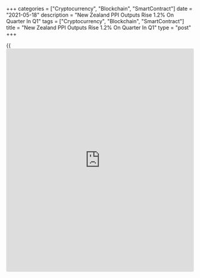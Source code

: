 +++
categories = ["Cryptocurrency", "Blockchain", "SmartContract"]
date = "2021-05-18"
description = "New Zealand PPI Outputs Rise 1.2% On Quarter In Q1"
tags = ["Cryptocurrency", "Blockchain", "SmartContract"]
title = "New Zealand PPI Outputs Rise 1.2% On Quarter In Q1"
type = "post"
+++

{{<iframe id="large-banner" src="https://www.bounty.group/#slide=4.0" width="100%" height="600" scrolling="no" style="border: 0px solid rgb(216, 221, 230); border-radius: 3px;">}}

Producer price outputs in New Zealand were up 1.2 percent on quarter in
the first quarter of 2021, Statistics New Zealand said on Wednesday -
after rising 0.4 percent in the three months prior.

Producer price inputs climbed 2.1 percent on quarter following the flat
reading in the previous three months.

The largest output industry contributions were from: electricity and gas
supply, up 17.4 percent; petroleum and coal product manufacturing, up
12.2 percent; and dairy cattle farming, up 5.1 percent.

The largest input industry contributions were from: electricity and gas
supply, up 28.7 percent; dairy product manufacturing, up 4.7 percent;
and petroleum and coal product manufacturing, up 9.3 percent.

Farm expenses rose 1.0 percent and capital goods added 0.6 percent.

For comments and feedback [contact](https://www.playgroundfx.com/contact/): editorial@rtt[news](https://www.letsplayfx.com/blog/forex-news-website/).com

[Economic News][1]

 **What parts of the world are seeing the best (and worst) economic
performances lately? Click[here][2] to check out our [Econ Scorecard][2]
and find out! See up-to-the-moment [ranking](https://www.playgroundfx.com/blog/crypto-exchange-ranking/)s for the best and worst
performers in [GDP][3], [unemployment rate][4], [inflation][2] and much
more.**

   1. www.rtt[news](https://www.letsplayfx.com/blog/forex-news-website/).com/Content/EconomicNews.aspx
   2. www.rtt[news](https://www.letsplayfx.com/blog/forex-news-website/).com/economic-scorecard/world-rank/CPI/highest-performance.aspx
   3. www.rtt[news](https://www.letsplayfx.com/blog/forex-news-website/).com/economic-scorecard/world-rank/GDP/highest-performance.aspx
   4. www.rtt[news](https://www.letsplayfx.com/blog/forex-news-website/).com/economic-scorecard/world-rank/unemployment-rate/lowest-performance.aspx